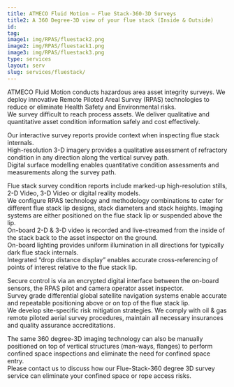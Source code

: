 ```yaml
---
title: ATMECO Fluid Motion – Flue Stack-360-3D Surveys
title2: A 360 Degree-3D view of your flue stack (Inside & Outside)
id:
tag: 
image1: img/RPAS/fluestack2.png
image2: img/RPAS/fluestack1.png
image3: img/RPAS/fluestack3.png
type: services
layout: serv
slug: services/fluestack/
---
```


ATMECO Fluid Motion conducts hazardous area asset integrity surveys. We deploy innovative Remote Piloted Areal Survey (RPAS) technologies to reduce or eliminate Health Safety and Environmental risks.<br>
We survey difficult to reach process assets. We deliver qualitative and quantitative asset condition information safely and cost effectively.

Our interactive survey reports provide context when inspecting flue stack internals.<br>
High-resolution 3-D imagery provides a qualitative assessment of refractory condition in any direction along the vertical survey path.<br>
Digital surface modelling enables quantitative condition assessments and measurements along the survey path.

Flue stack survey condition reports include marked-up high-resolution stills, 2-D Video, 3-D Video or digital reality models.<br>
We configure RPAS technology and methodology combinations to  cater for different flue stack lip designs, stack diameters and stack heights.
Imaging systems are either positioned on the flue stack lip or suspended above the lip.<br>
On-board 2-D & 3-D video is recorded and live-streamed from the inside of the stack back to the asset inspector on the ground.<br>
On-board lighting provides uniform illumination in all directions for typically dark flue stack internals.<br>
Integrated “drop distance display” enables accurate cross-referencing of points of interest relative to the flue stack lip.

Secure control is via an encrypted digital interface between the on-board sensors, the RPAS pilot and camera operator asset inspector.<br>Survey grade differential global satellite navigation systems enable accurate and repeatable positioning above or on top of the flue stack lip.<br>We develop site-specific risk mitigation strategies. We comply with oil & gas remote piloted aerial survey procedures, maintain all necessary insurances and quality assurance accreditations.

The same 360 degree-3D imaging technology can also be manually positioned on top of vertical structures (man-ways, flanges) to perform confined space inspections and eliminate the need for confined space entry.
<br>Please contact us to discuss how our Flue-Stack-360 degree 3D survey service can eliminate your confined space or rope access risks.

